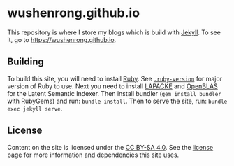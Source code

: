 # wushenrong.github.io

This repository is where I store my blogs which is build with
[Jekyll](https://jekyllrb.com). To see it, go to <https://wushenrong.github.io>.

## Building

To build this site, you will need to install [Ruby](https://ruby-lang.org). See
[`.ruby-version`](.ruby-version) for major version of Ruby to use. Next you need
to install [LAPACKE] and [OpenBLAS] for the Latent Semantic Indexer. Then
install bundler (`gem install bundler` with RubyGems) and run: `bundle install`.
Then to serve the site, run: `bundle exec jekyll serve`.

## License

Content on the site is licensed under the [CC BY-SA 4.0]. See the
[license page] for more information and dependencies this site uses.

[LAPACKE]:      https://www.netlib.org/lapack/lapacke.html
[OpenBLAS]:     https://github.com/OpenMathLib/OpenBLAS
[CC BY-SA 4.0]: https://creativecommons.org/licenses/by-sa/4.0/
[license page]: https://wushenrong.github.io/license/
